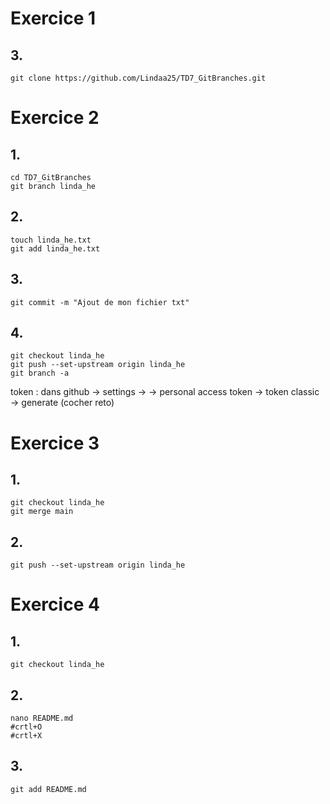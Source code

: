 # Exercice 1

## 3.

```
git clone https://github.com/Lindaa25/TD7_GitBranches.git
```

# Exercice 2

## 1.
```
cd TD7_GitBranches
git branch linda_he
```
## 2.
```
touch linda_he.txt
git add linda_he.txt
```
## 3.
```
git commit -m "Ajout de mon fichier txt"
```
## 4.
```
git checkout linda_he
git push --set-upstream origin linda_he
git branch -a
```
token : dans github -> settings -> <developer settings> -> personal access token -> token classic -> generate (cocher reto)
  
# Exercice 3
## 1.
```
git checkout linda_he
git merge main
```
## 2.
  ```
  git push --set-upstream origin linda_he
  ```
  
# Exercice 4
  ## 1.
  ```
  git checkout linda_he
  ```
  ## 2.
  ```
  nano README.md
  #crtl+O 
  #crtl+X
  ```
  
  ## 3.
  ```
  git add README.md
  
  ```

  
 



